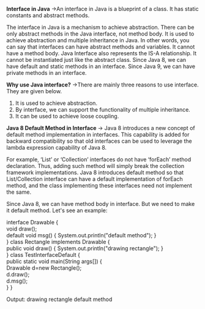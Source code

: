 **Interface in Java**
->An interface in Java is a blueprint of a class. It has static constants and abstract methods.

The interface in Java is a mechanism to achieve abstraction. There can be only abstract methods in the Java interface, not method body. It is used to achieve abstraction and multiple inheritance in Java. In other words, you can say that interfaces can have abstract methods and variables. It cannot have a method body.
Java Interface also represents the IS-A relationship.
It cannot be instantiated just like the abstract class.
Since Java 8, we can have default and static methods in an interface.
Since Java 9, we can have private methods in an interface.

**Why use Java interface?**
->There are mainly three reasons to use interface. They are given below.
1. It is used to achieve abstraction.
2. By interface, we can support the functionality of multiple inheritance.
3. It can be used to achieve loose coupling.


**Java 8 Default Method in Interface**
-> Java 8 introduces a new concept of default method implementation in interfaces. This capability is added for backward compatibility so that old interfaces can be used to leverage the lambda expression capability of Java 8.

For example, ‘List’ or ‘Collection’ interfaces do not have ‘forEach’ method declaration. Thus, adding such method will simply break the collection framework implementations. Java 8 introduces default method so that List/Collection interface can have a default implementation of forEach method, and the class implementing these interfaces need not implement the same.

Since Java 8, we can have method body in interface. But we need to make it default method. Let's see an example:

interface Drawable
{  
  void draw();  
  default void msg()
  {
    System.out.println("default method");
  }  
}
class Rectangle implements Drawable
{  
  public void draw()
  {
    System.out.println("drawing rectangle");
  }  
}
class TestInterfaceDefault
{  
  public static void main(String args[])
  {  
    Drawable d=new Rectangle();  
    d.draw();  
    d.msg();  
  }
}  

Output:
drawing rectangle
default method

